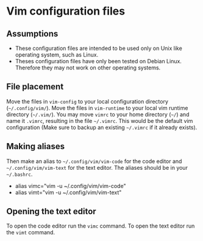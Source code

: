 # Vim configuration files

## Assumptions

 - These configuration files are intended to be used only on Unix like operating system, such as Linux.
 - Theses configuration files have only been tested on Debian Linux. Therefore they may not work on other operating systems.

## File placement

Move the files in `vim-config` to your local configuration directory (`~/.config/vim/`).
Move the files in `vim-runtime` to your local vim runtime directory (`~/.vim/`).
You may move `vimrc` to your home directory (`~/`) and name it `.vimrc`, resulting in the file `~/.vimrc`. This would be the default vim configuration (Make sure to backup an existing `~/.vimrc` if it already exists).

## Making aliases

Then make an alias to `~/.config/vim/vim-code` for the code editor and `~/.config/vim/vim-text` for the text editor. The aliases should be in your `~/.bashrc`.

- alias vimc="vim -u ~/.config/vim/vim-code"
- alias vimt="vim -u ~/.config/vim/vim-text"

## Opening the text editor

To open the code editor run the `vimc` command.
To open the text editor run the `vimt` command.
